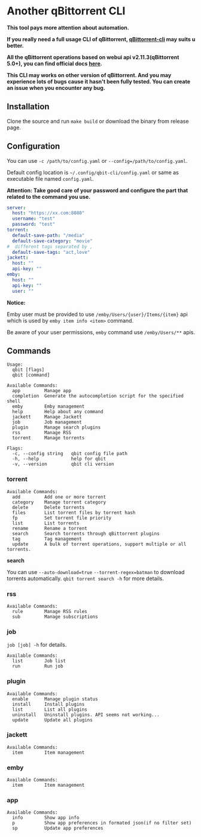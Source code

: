 # Another qBittorrent CLI

**This tool pays more attention about automation.**

**If you really need a full usage CLI of qBittorrent, 
[qBittorrent-cli](https://github.com/ludviglundgren/qbittorrent-cli) may suits u better.**

**All the qBittorrent operations based on webui api v2.11.3(qBittorrent 5.0+), 
you can find official docs [here](https://github.com/qbittorrent/qBittorrent/wiki/WebUI-API-(qBittorrent-5.0)).**

**This CLI may works on other version of qBittorrent.
And you may experience lots of bugs cause it hasn't been fully tested.
You can create an issue when you encounter any bug.**

## Installation

Clone the source and run `make build` or download the binary from release page.

## Configuration

You can use `-c /path/to/config.yaml` or `--config=/path/to/config.yaml`.

Default config location is `~/.config/qbit-cli/config.yaml` or same as executable file named `config.yaml`.

**Attention:
Take good care of your password and configure the part that related to the command you use.**
```yaml
server:
  host: "https://xx.com:8080"
  username: "test"
  password: "test"
torrent:
  default-save-path: "/media"
  default-save-category: "movie"
#  different tags separated by ,
  default-save-tags: "act,love"
jackett:
  host: ""
  api-key: ""
emby:
  host: ""
  api-key: ""
  user: ""
```

**Notice:**

Emby user must be provided to use `/emby/Users/{user}/Items/{item}` api 
which is used by `emby item info <item>` command.

Be aware of your user permissions, `emby` command use `/emby/Users/**` apis.

## Commands

```
Usage:
  qbit [flags]
  qbit [command]

Available Commands:
  app         Manage app
  completion  Generate the autocompletion script for the specified shell
  emby        Emby management
  help        Help about any command
  jackett     Manage Jackett
  job         Job management
  plugin      Manage search plugins
  rss         Manage RSS
  torrent     Manage torrents

Flags:
  -c, --config string   qbit config file path
  -h, --help            help for qbit
  -v, --version         qbit cli version
```

### torrent
```
Available Commands:
  add         Add one or more torrent
  category    Manage torrent category
  delete      Delete torrents
  files       List torrent files by torrent hash
  fp          Set torrent file priority
  list        List torrents
  rename      Rename a torrent
  search      Search torrents through qBittorrent plugins
  tag         Tag management
  update      A bulk of torrent operations, support multiple or all torrents.
```

**search**

You can use `--auto-download=true` `--torrent-regex=batman` to download torrents automatically.
`qbit torrent search -h` for more details.

### rss

```
Available Commands:
  rule        Manage RSS rules
  sub         Manage subscriptions
```

### job

`job [job] -h` for details.

```
Available Commands:
  list        Job list
  run         Run job
```

### plugin

```
Available Commands:
  enable      Manage plugin status
  install     Install plugins
  list        List all plugins
  uninstall   Uninstall plugins. API seems not working...
  update      Update all plugins
```

### jackett

```
Available Commands:
  item        Item management
```

### emby

```
Available Commands:
  item        Item management
```

### app
```
Available Commands:
  info        Show app info
  p           Show app preferences in formated json(if no filter set)
  sp          Update app preferences
```